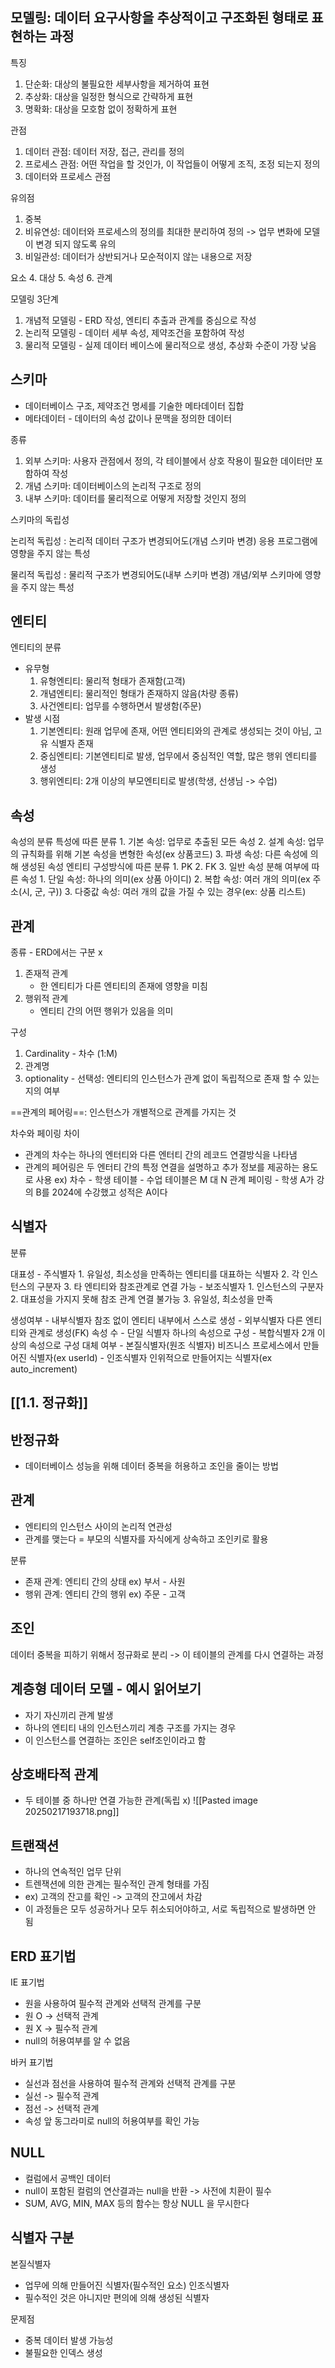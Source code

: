 ## 모델링: 데이터 요구사항을 추상적이고 구조화된 형태로 표현하는 과정

특징
1. 단순화: 대상의 불필요한 세부사항을 제거하여 표현
2. 추상화: 대상을 일정한 형식으로 간략하게 표현
3. 명확화: 대상을 모호함 없이 정확하게 표현

관점
1. 데이터 관점: 데이터 저장, 접근, 관리를 정의
2. 프로세스 관점: 어떤 작업을 할 것인가, 이 작업들이 어떻게 조직, 조정 되는지 정의
3. 데이터와 프로세스 관점

유의점
1. 중복
2. 비유연성: 데이터와 프로세스의 정의를 최대한 분리하여 정의 
		-> 업무 변화에 모델이 변경 되지 않도록 유의
3. 비일관성: 데이터가 상반되거나 모순적이지 않는 내용으로 저장

요소
4. 대상
5. 속성
6. 관계

모델링 3단계
1. 개념적 모델링 - ERD 작성, 엔티티 추출과 관계를 중심으로 작성
2. 논리적 모델링 - 데이터 세부 속성, 제약조건을 포함하여 작성
3. 물리적 모델링  - 실제 데이터 베이스에 물리적으로 생성, 추상화 수준이 가장 낮음

## 스키마
- 데이터베이스 구조, 제약조건 명세를 기술한 메타데이터 집합
- 메타데이터 - 데이터의 속성 값이나 문맥을 정의한 데이터

종류
1. 외부 스키마: 사용자 관점에서 정의, 각 테이블에서 상호 작용이 필요한 데이터만 포함하여 작성
2. 개념 스키마: 데이터베이스의 논리적 구조로 정의
3. 내부 스키마: 데이터를 물리적으로 어떻게 저장할 것인지 정의

스키마의 독립성

논리적 독립성 : 논리적 데이터 구조가 변경되어도(개념 스키마 변경) 응용 프로그램에 영향을 주지 않는 특성

물리적 독립성 : 물리적 구조가 변경되어도(내부 스키마 변경) 개념/외부 스키마에 영향을 주지 않는 특성
## 엔티티
엔티티의 분류
- 유무형
	1. 유형엔티티: 물리적 형태가 존재함(고객)
	2. 개념엔티티: 물리적인 형태가 존재하지 않음(차량 종류)
	3. 사건엔티티: 업무를 수행하면서 발생함(주문)
- 발생 시점
	1. 기본엔티티: 원래 업무에 존재, 어떤 엔티티와의 관계로 생성되는 것이 아님, 고유 식별자 존재
	2. 중심엔티티: 기본엔티티로 발생, 업무에서 중심적인 역할, 많은 행위 엔티티를 생성
	3. 행위엔티티: 2개 이상의 부모엔티티로 발생(학생, 선생님 -> 수업)

## 속성
속성의 분류
	특성에 따른 분류
		1. 기본 속성: 업무로 추출된 모든 속성
		2. 설계 속성: 업무의 규칙화를 위해 기본 속성을 변형한 속성(ex 상품코드)
		3. 파생 속성: 다른 속성에 의해 생성된 속성
	엔티티 구성방식에 따른 분류
		1. PK
		2. FK
		3. 일반 속성
	분해 여부에 따른 속성
		1. 단일 속성: 하나의 의미(ex 상품 아이디)
		2. 복합 속성: 여러 개의 의미(ex 주소(시, 군, 구))
		3. 다중값 속성: 여러 개의 값을 가질 수 있는 경우(ex: 상품 리스트)

## 관계 
종류 - ERD에서는 구분 x
1. 존재적 관계
	- 한 엔티티가 다른 엔티티의 존재에 영향을 미침
2. 행위적 관계
	- 엔티티 간의 어떤 행위가 있음을 의미

구성
1. Cardinality - 차수 (1:M)
2. 관계명
3. optionality - 선택성: 엔티티의 인스턴스가 관계 없이 독립적으로 존재 할 수 있는지의 여부

==관계의 페어링==: 인스턴스가 개별적으로 관계를 가지는 것

차수와 페이링 차이
- 관계의 차수는 하나의 엔터티와 다른 엔터티 간의 레코드 연결방식을 나타냄
- 관계의 페어링은 두 엔터티 간의 특정 연결을 설명하고 추가 정보를 제공하는 용도로 사용
ex)    차수 - 학생 테이블 - 수업 테이블은 M 대 N 관계
    페이링 - 학생 A가 강의 B를  2024에 수강했고 성적은 A이다
	
## 식별자

분류

대표성
	- 주식별자
		1. 유일성, 최소성을 만족하는 엔티티를 대표하는 식별자
		2. 각 인스턴스의 구분자
		3. 타 엔티티와 참조관계로 연결 가능
	- 보조식별자
		1. 인스턴스의 구분자
		2. 대표성을 가지지 못해 참조 관계 연결 불가능
		3. 유일성, 최소성을 만족

생성여부
	- 내부식별자
		 참조 없이 엔티티 내부에서 스스로 생성
	- 외부식별자
		다른 엔티티와 관계로 생성(FK)
속성 수
	- 단일 식별자
		하나의 속성으로 구성
	- 복합식별자
		2개 이상의 속성으로 구성
대체 여부
	- 본질식별자(원조 식별자)
		비즈니스 프로세스에서 만들어진 식별자(ex userId)
	- 인조식별자
		인위적으로 만들어지는 식별자(ex auto_increment)

## [[1.1. 정규화]]

## 반정규화
- 데이터베이스 성능을 위해 데이터 중복을 허용하고 조인을 줄이는 방법

## 관계
- 엔티티의 인스턴스 사이의 논리적 연관성
- 관계를 맺는다 = 부모의 식별자를 자식에게 상속하고 조인키로 활용

분류
- 존재 관계: 엔티티 간의 상태 ex) 부서 - 사원
- 행위 관계: 엔티티 간의 행위 ex) 주문 - 고객
## 조인
데이터 중복을 피하기 위해서 정규화로 분리 -> 이 테이블의 관계를 다시 연결하는 과정

## 계층형 데이터 모델 - 예시 읽어보기
- 자기 자신끼리 관계 발생
- 하나의 엔티티 내의 인스턴스끼리 계층 구조를 가지는 경우
- 이 인스턴스를 연결하는 조인은 self조인이라고 함

## 상호배타적 관계
- 두 테이블 중 하나만 연결 가능한 관계(독립 x)
![[Pasted image 20250217193718.png]]
## 트랜잭션
- 하나의 연속적인 업무 단위
- 트렌잭션에 의한 관계는 필수적인 관계 형태를 가짐
- ex) 고객의 잔고를 확인 -> 고객의 잔고에서 차감
- 이 과정들은 모두 성공하거나 모두 취소되어야하고, 서로 독립적으로 발생하면 안 됨

## ERD 표기법
IE 표기법
- 원을 사용하여 필수적 관계와 선택적 관계를 구분
- 원 O -> 선택적 관계
- 원 X -> 필수적 관계
- null의 허용여부를 알 수 없음

바커 표기법
- 실선과 점선을 사용하여 필수적 관계와 선택적 관계를 구분
- 실선 -> 필수적 관계
- 점선 -> 선택적 관계
- 속성 앞 동그라미로 null의 허용여부를 확인 가능
## NULL
- 컬럼에서 공백인 데이터
- null이 포함된 컬럼의 연산결과는 null을 반환 -> 사전에 치환이 필수
- SUM, AVG, MIN, MAX 등의 함수는 항상 NULL 을 무시한다

## 식별자 구분

본질식별자
- 업무에 의해 만들어진 식별자(필수적인 요소)
인조식별자
- 필수적인 것은 아니지만 편의에 의해 생성된 식별자

문제점
- 중복 데이터 발생 가능성
- 불필요한 인덱스 생성